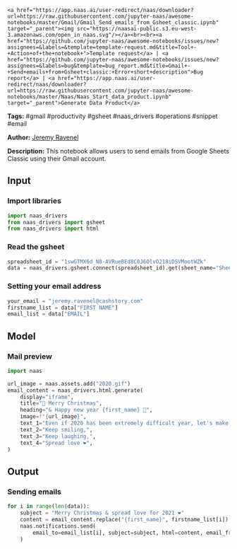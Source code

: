     <a href="https://app.naas.ai/user-redirect/naas/downloader?url=https://raw.githubusercontent.com/jupyter-naas/awesome-notebooks/master/Gmail/Gmail_Send_emails_from_Gsheet_classic.ipynb" target="_parent"><img src="https://naasai-public.s3.eu-west-3.amazonaws.com/open_in_naas.svg"/></a><br><br><a href="https://github.com/jupyter-naas/awesome-notebooks/issues/new?assignees=&labels=&template=template-request.md&title=Tool+-+Action+of+the+notebook+">Template request</a> | <a href="https://github.com/jupyter-naas/awesome-notebooks/issues/new?assignees=&labels=bug&template=bug_report.md&title=Gmail+-+Send+emails+from+Gsheet+classic:+Error+short+description">Bug report</a> | <a href="https://app.naas.ai/user-redirect/naas/downloader?url=https://raw.githubusercontent.com/jupyter-naas/awesome-notebooks/master/Naas/Naas_Start_data_product.ipynb" target="_parent">Generate Data Product</a>

**Tags:** #gmail #productivity #gsheet #naas_drivers #operations #snippet #email

**Author:** [Jeremy Ravenel](https://www.linkedin.com/in/ACoAAAJHE7sB5OxuKHuzguZ9L6lfDHqw--cdnJg/)

**Description:** This notebook allows users to send emails from Google Sheets Classic using their Gmail account.

## Input

### Import libraries


```python
import naas_drivers
from naas_drivers import gsheet
from naas_drivers import html
```

### Read the gsheet


```python
spreadsheet_id = "1swGTMX6d_N8-AVRueBEd8C0J6OlvO218iDSVMootWZk"
data = naas_drivers.gsheet.connect(spreadsheet_id).get(sheet_name="Sheet1")
```

### Setting your email address


```python
your_email = "jeremy.ravenel@cashstory.com"
firstname_list = data["FIRST NAME"]
email_list = data["EMAIL"]
```

## Model

### Mail preview


```python
import naas

url_image = naas.assets.add("2020.gif")
email_content = naas_drivers.html.generate(
    display="iframe",
    title="🎅 Merry Christmas",
    heading="& Happy new year {first_name} 🍾",
    image=f"{url_image}",
    text_1="Even if 2020 has been extremely difficult year, let's make 2021 better!",
    text_2="Keep smiling,",
    text_3="Keep laughing,",
    text_4="Spread love ❤️",
)
```

## Output

### Sending emails


```python
for i in range(len(data)):
    subject = "Merry Christmas & spread love for 2021 ❤️"
    content = email_content.replace("{first_name}", firstname_list[i])
    naas.notifications.send(
        email_to=email_list[i], subject=subject, html=content, email_from=your_email
    )
```
